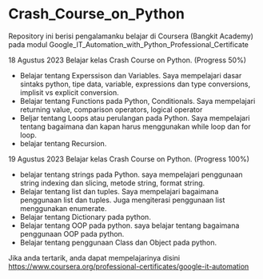 # Crash_Course_on_Python
Repository ini berisi pengalamanku belajar di Coursera (Bangkit Academy) pada modul Google_IT_Automation_with_Python_Professional_Certificate

18 Agustus 2023
Belajar kelas Crash Course on Python. (Progress 50%)
  * Belajar tentang Experssison dan Variables. Saya mempelajari dasar sintaks python, tipe data, variable, expressions dan type conversions, implisit vs explicit conversion.
  * Belajar tentang Functions pada Python, Conditionals. Saya mempelajari returning value, comparison operators, logical operator
  * Beljar tentang Loops atau perulangan pada Python. Saya mempelajari tentang bagaimana dan kapan harus menggunakan while loop dan for loop.
  * belajar tentang Recursion.

19 Agustus 2023
Belajar kelas Crash Course on Python. (Progress 100%)
 * belajar tentang strings pada Python. saya mempelajari penggunaan string indexing dan slicing, metode string, format string.
 * Belajar tentang list dan tuples. Saya mempelajari bagaimana penggunaan list dan tuples. Juga mengiterasi penggunaan list menggunakan enumerate.
 * Belajar tentang Dictionary pada python.
 * Belajar tentang OOP pada python. saya belajar tentang bagaimana penggunaan OOP pada python.
 * Belajar tentang penggunaan Class dan Object pada python. 

Jika anda tertarik, anda dapat mempelajarinya disini https://www.coursera.org/professional-certificates/google-it-automation
